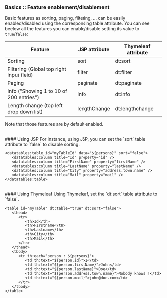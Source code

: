### Basics :: Feature enablement/disablement

Basic features as sorting, paging, filtering, \... can be easily enabled/disabled using the corresponding table attribute.
You can see beelow all the features you can enable/disable setting its value to `true`/`false`:

<table>
  <thead>
    <tr>
      <th>Feature</th>
      <th>JSP attribute</th>
      <th>Thymeleaf attribute</th>
    </tr>
  </thead>
  <tbody>
    <tr>
      <td>Sorting</td>
      <td>sort</td>
      <td>dt:sort</td>
    </tr>
    <tr>
      <td>Filtering (Global top right input field)</td>
      <td>filter</td>
      <td>dt:filter</td>
    </tr>
    <tr>
      <td>Paging</td>
      <td>paginate</td>
      <td>dt:paginate</td>
    </tr>
    <tr>
      <td>Info ("Showing 1 to 10 of 200 entries")</td>
      <td>info</td>
      <td>dt:info</td>
    </tr>
    <tr>
      <td>Length change (top left drop down list)</td>
      <td>lengthChange</td>
      <td>dt:lengthchange</td>
    </tr>
  </tbody>
</table>

Note that those features are by default enabled.

<br />
#### Using JSP
For instance, using JSP, you can set the `sort` table attribute to `false` to disable sorting.

	<datatables:table id="myTableId" data="${persons}" sort="false">
	   <datatables:column title="Id" property="id" />
	   <datatables:column title="FirstName" property="firstName" />
	   <datatables:column title="LastName" property="lastName" />
	   <datatables:column title="City" property="address.town.name" />
	   <datatables:column title="Mail" property="mail" />
	</datatables:table>

<br />
#### Using Thymeleaf
Using Thymeleaf, set the `dt:sort` table attribute to `false`.

	<table id="myTable" dt:table="true" dt:sort="false">
	   <thead>
	      <tr>
	         <th>Id</th>
	         <th>Firstname</th>
	         <th>Lastname</th>
	         <th>City</th>
	         <th>Mail</th>
	      </tr>
	   </thead>
	   <tbody>
	      <tr th:each="person : ${persons}">
	         <td th:text="${person.id}">1</td>
	         <td th:text="${person.firstName}">John</td>
	         <td th:text="${person.lastName}">Doe</td>
	         <td th:text="${person.address.town.name}">Nobody knows !</td>
	         <td th:text="${person.mail}">john@doe.com</td>
	      </tr>
	   </tbody>
	</table>
